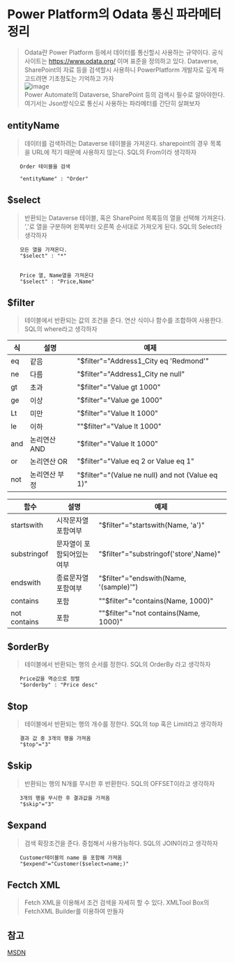 # Power Platform의 Odata 통신 파라메터 정리
> Odata란 Power Platform 등에서 데이터를 통신할시 사용하는 규약이다. 공식 사이트는 https://www.odata.org/ 이며 표준을 정의하고 있다. Dataverse, SharePoint의 자료 등을 검색할시 사용하니 PowerPlatform 개발자로 깊게 파고드려면 기초정도는 기억하고 가자<br>![image](https://user-images.githubusercontent.com/39551265/156702233-c13ee239-9948-48c4-a8ce-b3b5e518450a.png)<br>Power Automate의 Dataverse, SharePoint 등의 검색시 필수로 알아야한다. 여기서는 Json방식으로 통신시 사용하는 파라메터를 간단히 살펴보자

## entityName
> 데이터를 검색하려는 Dataverse 테이블을 가져온다. sharepoint의 경우 목록을 URL에 적기 때문에 사용하지 않는다. SQL의 From이라 생각하자
``` 
    Order 테이블을 검색

    "entityName" : "Order"
```
## $select
> 반환되는 Dataverse 테이블, 혹은 SharePoint 목록등의 열을 선택해 가져온다. ','로 열을 구분하며 왼쪽부터 오른쪽 순서대로 가져오게 된다. SQL의 Select라 생각하자

```
    모든 열을 가져온다.
    "$select" : "*"


    Price 열, Name열을 가져온다
    "$select" : "Price,Name"
``` 

## $filter
> 테이블에서 반환되는 값의 조건을 준다. 연산 식이나 함수를 조합하여 사용한다. SQL의 where라고 생각하자


|식|설명|예제|
|---|---|---|
|eq|같음|"$filter"="Address1_City eq 'Redmond'"|
|ne|다름|"$filter"="Address1_City ne null"|
|gt|초과|"$filter"="Value gt 1000"|
|ge|이상|"$filter"="Value ge 1000"|
|Lt|미만|"$filter"="Value lt 1000"|
|le|이하|""$filter"="Value lt 1000"|
|and|논리연산 AND|"$filter"="Value lt 1000"|
|or|논리연산 OR|"$filter"="Value eq 2 or Value eq 1"|
|not|논리연산 부정|"$filter"="(Value ne null) and not (Value eq 1)"|


|함수|설명|예제|
|---|---|---|
|startswith|시작문자열 포함여부|"$filter"="startswith(Name, 'a')"|
|substringof|문자열이 포함되어있는여부|"$filter"="substringof('store',Name)"|
|endswith|종료문자열 포함여부|"$filter"="endswith(Name, '(sample)'")|
|contains|포함|""$filter"="contains(Name, 1000)"|
|not contains|포함|""$filter"="not contains(Name, 1000)"|
## $orderBy
> 테이블에서 반환되는 행의 순서를 정한다. SQL의 OrderBy 라고 생각하자

```
    Price값을 역순으로 정렬
    "$orderby" : "Price desc" 
```

## $top
> 테이블에서 반환되는 행의 개수를 정한다. SQL의 top 혹은 Limit라고 생각하자

```
    결과 값 중 3개의 행을 가져옴
    "$top"="3"
```

## $skip
> 반환되는 행의 N개를 무시한 후 반환한다. SQL의 OFFSET이라고 생각하자
```
    3개의 행을 무시한 후 결과값을 가져옴
    "$skip"="3"
```

## $expand
> 검색 확장조건을 준다. 중첩해서 사용가능하다. SQL의 JOIN이라고 생각하자
```
    Customer테이블의 name 을 포함해 가져옴
    "$expend"="Customer($select=name;)"
```

## Fectch XML
> Fetch XML을 이용해서 조건 검색을 자세히 할 수 있다. XMLTool Box의 FetchXML Builder를 이용하여 만들자

## 참고
[MSDN](https://docs.microsoft.com/en-us/previous-versions/dynamicscrm-2015/developers-guide/gg309461(v=crm.7)?redirectedfrom=MSDN#Anchor_1/?azure-portal=true)